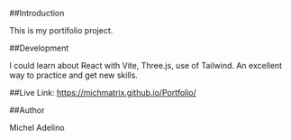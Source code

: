 ##Introduction

This is my portifolio project.

##Development

I could learn about React with Vite, Three.js, use of Tailwind. An excellent way to practice and get new skills.

##Live
Link: https://michmatrix.github.io/Portfolio/

##Author

Michel Adelino
